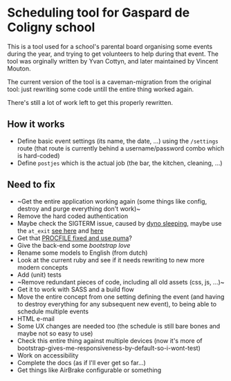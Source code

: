 # Scheduling tool for Gaspard de Coligny school

This is a tool used for a school's parental board organising some events during the year, and trying to get volunteers to help during that event. The tool was orginally written by Yvan Cottyn, and later maintained by Vincent Mouton.

The current version of the tool is a caveman-migration from the original tool: just rewriting some code untill the entire thing worked again.

There's still a lot of work left to get this properly rewritten.


## How it works
* Define basic event settings (its name, the date, ...) using the `/settings` route (that route is currently behind a username/password combo which is hard-coded)
* Define `postjes` which is the actual job (the bar, the kitchen, cleaning, ...)


## Need to fix
* ~Get the entire application working again (some things like config, destroy and purge everything don't work)~
* Remove the hard coded authentication
* Maybe check the SIGTERM issue, caused by [dyno sleeping](https://devcenter.heroku.com/articles/free-dyno-hours), maybe use the `at_exit` [see here](https://github.com/honeybadger-io/honeybadger-ruby/issues/267#issuecomment-373906051) and [here](https://devcenter.heroku.com/articles/what-happens-to-ruby-apps-when-they-are-restarted)
* Get that [PROCFILE fixed and use puma](https://devcenter.heroku.com/articles/getting-started-with-rails4#procfile)?
* Give the back-end some _bootstrap love_
* Rename some models to English (from dutch)
* Look at the current ruby and see if it needs rewriting to new more modern concepts
* Add (unit) tests
* ~Remove redundant pieces of code, including all old assets (css, js, ...)~
* Get it to work with SASS and a build flow
* Move the entire concept from one setting defining the event (and having to destroy everything for any subsequent new event), to being able to schedule multiple events
* HTML e-mail
* Some UX changes are needed too (the schedule is still bare bones and maybe not so easy to use)
* Check this entire thing against multiple devices (now it's more of bootstrap-gives-me-responsiveness-by-default-so-i-wont-test)
* Work on accessibility
* Complete the docs (as if I'll ever get so far...)
* Get things like AirBrake configurable or something